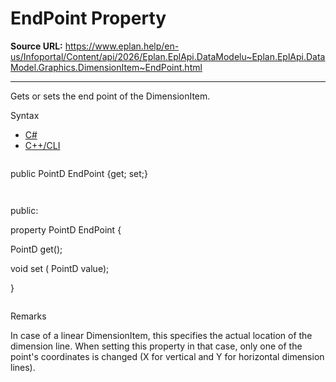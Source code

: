 # EndPoint Property

**Source URL:** https://www.eplan.help/en-us/Infoportal/Content/api/2026/Eplan.EplApi.DataModelu~Eplan.EplApi.DataModel.Graphics.DimensionItem~EndPoint.html

---

Gets or sets the end point of the DimensionItem.

Syntax

- [C#](#i-syntax-CS)
- [C++/CLI](#i-syntax-CPP2005)

```
```
public PointD EndPoint {get; set;}
```
```

```
```
public:

property PointD EndPoint {

   PointD get();

   void set (    PointD value);

}
```
```

Remarks

In case of a linear DimensionItem, this specifies the actual location of the dimension line. When setting this property in that case, only one of the point's coordinates is changed (X for vertical and Y for horizontal dimension lines).
